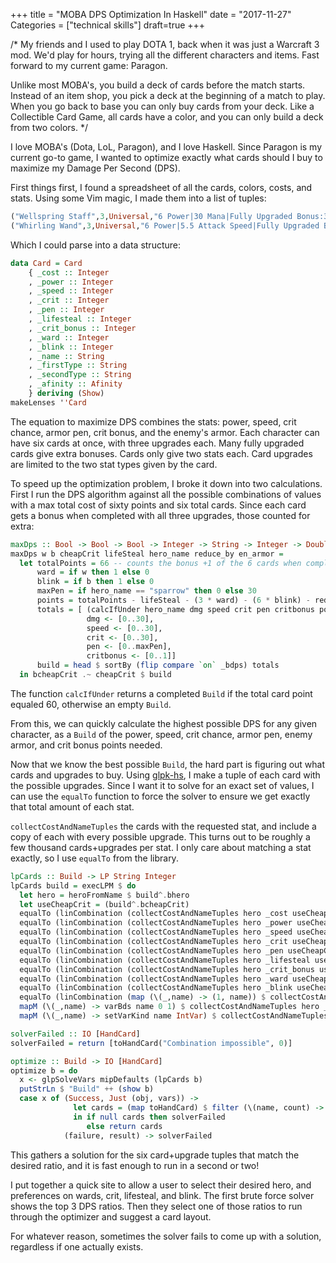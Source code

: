 +++
title = "MOBA DPS Optimization In Haskell"
date = "2017-11-27"
Categories = ["technical skills"]
draft=true
+++

/*
My friends and I used to play DOTA 1, back when it was just a Warcraft 3 mod.
We'd play for hours, trying all the different characters and items. Fast forward
to my current game: Paragon.

Unlike most MOBA's, you build a deck of cards before the match starts. Instead
of an item shop, you pick a deck at the beginning of a match to play. When you
go back to base you can only buy cards from your deck. Like a Collectible Card
Game, all cards have a color, and you can only build a deck from two colors.
*/

I love MOBA's (Dota, LoL, Paragon), and I love Haskell. Since Paragon is my
current go-to game, I wanted to optimize exactly what cards should I buy to
maximize my Damage Per Second (DPS).

First things first, I found a spreadsheet of all the cards, colors, costs, and
stats. Using some Vim magic, I made them into a list of tuples:

``` haskell
("Wellspring Staff",3,Universal,"6 Power|30 Mana|Fully Upgraded Bonus:30 Mana|0.3 Mana Regen"),
("Whirling Wand",3,Universal,"6 Power|5.5 Attack Speed|Fully Upgraded Bonus:11 Attack Speed"),
```

Which I could parse into a data structure: 

``` haskell
data Card = Card
    { _cost :: Integer
    , _power :: Integer
    , _speed :: Integer
    , _crit :: Integer
    , _pen :: Integer
    , _lifesteal :: Integer
    , _crit_bonus :: Integer
    , _ward :: Integer
    , _blink :: Integer
    , _name :: String
    , _firstType :: String
    , _secondType :: String
    , _afinity :: Afinity
    } deriving (Show)
makeLenses ''Card
```

The equation to maximize DPS combines the stats: power, speed, crit chance,
armor pen, crit bonus, and the enemy's armor. Each character can have six cards
at once, with three upgrades each. Many fully upgraded cards give extra bonuses.
Cards only give two stats each. Card upgrades are limited to the two stat types
given by the card.

To speed up the optimization problem, I broke it down into two calculations.
First I run the DPS algorithm against all the possible combinations of values
with a max total cost of sixty points and six total cards. Since each card gets
a bonus when completed with all three upgrades, those counted for extra:

```haskell
maxDps :: Bool -> Bool -> Bool -> Integer -> String -> Integer -> Double -> Build
maxDps w b cheapCrit lifeSteal hero_name reduce_by en_armor =
  let totalPoints = 66 -- counts the bonus +1 of the 6 cards when completed
      ward = if w then 1 else 0
      blink = if b then 1 else 0
      maxPen = if hero_name == "sparrow" then 0 else 30
      points = totalPoints - lifeSteal - (3 * ward) - (6 * blink) - reduce_by
      totals = [ (calcIfUnder hero_name dmg speed crit pen critbonus points ward blink lifeSteal en_armor) |
                 dmg <- [0..30],
                 speed <- [0..30],
                 crit <- [0..30],
                 pen <- [0..maxPen],
                 critbonus <- [0..1]]
      build = head $ sortBy (flip compare `on` _bdps) totals
  in bcheapCrit .~ cheapCrit $ build
```

The function ```calcIfUnder``` returns a completed ```Build``` if the total
card point equaled 60, otherwise an empty ```Build```.

From this, we can quickly calculate the highest possible DPS for any given
character, as a ```Build``` of the power, speed, crit chance, armor pen, enemy armor,
and crit bonus points needed.

Now that we know the best possible ```Build```, the hard part is figuring out
what cards and upgrades to buy. Using
[glpk-hs](https://hackage.haskell.org/package/glpk-hs), I make a tuple of each card with
the possible upgrades. Since I want it to solve for an exact set of values, I
can use the ```equalTo``` function to force the solver to ensure we get exactly
that total amount of each stat. 

```collectCostAndNameTuples``` the cards with the requested stat, and include a
copy of each with every possible upgrade. This turns out to be roughly a few
thousand cards+upgrades per stat. I only care about matching a stat exactly, so
I use ```equalTo``` from the library. 

``` haskell
lpCards :: Build -> LP String Integer
lpCards build = execLPM $ do
  let hero = heroFromName $ build^.bhero
  let useCheapCrit = (build^.bcheapCrit)
  equalTo (linCombination (collectCostAndNameTuples hero _cost useCheapCrit)) totalCXP
  equalTo (linCombination (collectCostAndNameTuples hero _power useCheapCrit)) (build^.bpower)
  equalTo (linCombination (collectCostAndNameTuples hero _speed useCheapCrit)) (build^.bspeed)
  equalTo (linCombination (collectCostAndNameTuples hero _crit useCheapCrit)) (build^.bcrit)
  equalTo (linCombination (collectCostAndNameTuples hero _pen useCheapCrit)) (build^.bpen)
  equalTo (linCombination (collectCostAndNameTuples hero _lifesteal useCheapCrit)) (build^.blifesteal)
  equalTo (linCombination (collectCostAndNameTuples hero _crit_bonus useCheapCrit)) (build^.bcrit_bonus)
  equalTo (linCombination (collectCostAndNameTuples hero _ward useCheapCrit)) (build^.bward)
  equalTo (linCombination (collectCostAndNameTuples hero _blink useCheapCrit)) (build^.bblink)
  equalTo (linCombination (map (\(_,name) -> (1, name)) $ collectCostAndNameTuples hero _power useCheapCrit)) totalCards
  mapM (\(_,name) -> varBds name 0 1) $ collectCostAndNameTuples hero _power useCheapCrit
  mapM (\(_,name) -> setVarKind name IntVar) $ collectCostAndNameTuples hero _power useCheapCrit

solverFailed :: IO [HandCard]
solverFailed = return [toHandCard("Combination impossible", 0)]

optimize :: Build -> IO [HandCard]
optimize b = do
  x <- glpSolveVars mipDefaults (lpCards b)
  putStrLn $ "Build" ++ (show b)
  case x of (Success, Just (obj, vars)) ->
              let cards = (map toHandCard) $ filter (\(name, count) -> count /= 0) $ Map.toList vars
              in if null cards then solverFailed
                 else return cards
            (failure, result) -> solverFailed
```

This gathers a solution for the six card+upgrade tuples that match the desired
ratio, and it is fast enough to run in a second or two!

I put together a quick site to allow a user to select their desired hero, and
preferences on wards, crit, lifesteal, and blink. The first brute force solver
shows the top 3 DPS ratios. Then they select one of those ratios to run through
the optimizer and suggest a card layout.

For whatever reason, sometimes the solver fails to come up with a solution,
regardless if one actually exists. 
